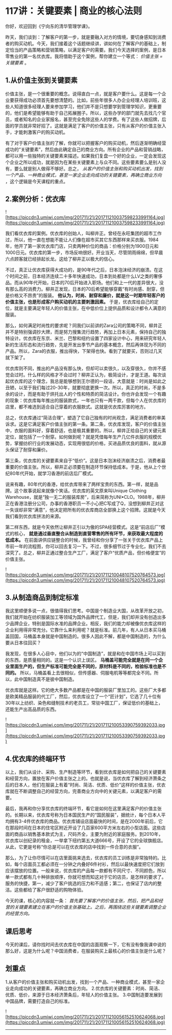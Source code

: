 # 117讲：关键要素 | 商业的核心法则

你好，欢迎回到《宁向东的清华管理学课》。

昨天，我们谈到：了解客户的第一步，就是要融入对方的情境，要切身感知到消费者的购买动机。今天，我们接着这个话题继续讲，讲如何在了解客户的基础上，制定恰当的产品策略和营销策略，以满足客户的需要。我们今天选择的案例，是日本零售业的第一名优衣库。我将借助于这个案例，帮你建立一个等式： *价值主张 = 关键要素* 。

## 1.从价值主张到关键要素

价值主张，是一个很重要的概念。说得直白一点，就是客户要什么。这是每一个企业要获得成功必须首先要想清楚的。比如，前些年很多人办企业经理人培训班，这些人知道很多经理人要来参加学习，他们并不是只想要学到管理学知识，更重要的，他们是希望能够有助于自己拓展圈子。所以，这些办学的部门就先去找几个官员，或者知名的企业家报名，甚至完全免除这些人的学费。有了这些人做招牌，后面的学员就非常好招了。这就是满足了客户的价值主张，只有从客户的价值主张入手，才能刺激客户的购买动机。

有了对于客户价值主张的了解，你就可以把握客户的购买动机，然后逐渐明确经营成功的“关键要素”，然后由此确定自己的商业方向。所有企业的产品和营销战略，都可以用一些独特的关键要素来描述。如果我们复盘一个好的企业，一定会发现这个企业之所以成功，就是因为在某些关键要素上与众不同。这些要素要么是别人没有，要么就是别人做得不够好。总之， *从客户的价值主张和购买动机出发，找到一个产品、一种商业模式，甚至一家企业走向成功的关键要素，再确立商业方向* ，这个逻辑是今天课程的重点。

## 2.案例分析：优衣库

![https://piccdn3.umiwi.com/img/201711/21/201711210037598233991164.jpg](https://piccdn3.umiwi.com/img/201711/21/201711210037598233991164.jpg)

我们看优衣库的案例。优衣库的创始人，叫柳井正。曾经在永旺集团的超市工作过，所以，他一直在想能不能让人们像在超市买其它东西那样来买衣服。1984年，他开了第一家优衣库门店，只卖两种价位的商品：价格分别为1900日元和1000日元。优衣库的第一步，市场反响很好。开业当天，尽管阴雨绵绵，但早晨六点顾客就已经排起长龙。这给了柳井正以极大的信心。

不过，真正让优衣库获得大成功的，是90年代之后，日本泡沫经济的崩溃。在这个时间之前，日本经济连续二十多年快速成功，日本到处都是什么LV之类的奢侈品。而从90年代开始，日本的70后开始进入职场。他们和上一代的差异很大，没有那么高的消费力。柳井正发现，日本的70后希望能够穿戴“有时尚感、耐穿，但是价格又不昂贵”的服装。 **他认为，时尚、耐穿和廉价，就是这一时期年轻客户的价值主张，也是形成客户购买动机的主要刺激因素。** 于是，优衣库给自己的定位，就是主要满足年轻人的价值主张，在中低价位上提供品质和设计都令人满意的服装。

那么，如何满足时尚性的要求呢？同我们以前讲的Zara公司的策略不同，柳井正并不是特别强调抄大牌，而是努力搜集流行趋势，再加上日本元素，保持自己的独特设计。优衣库在东京、米兰、巴黎和纽约设置了四家设计中心，用来研究年轻人新的生活形态和流行趋势，先是开发出季节产品的基本概念，然后再体现为不同的产品。所以，Zara的衣服，推出得快，下架得也快。看到了就要买，否则过几天就下架了。

优衣库则不同，推出的产品没有那么快，但却可以卖很久，以及穿很久，你并不感觉会过时。什么样的风格才不会过时？柳井正认为，极简设计，才是王道。每次谈起优衣库的这个理念，我总是能够想到王尔德的一段话，大意就是：时尚是如此之丑陋，以至于我们每过20-30年，就要彻底更换一次。所以，真正的时尚，不是多余的设计，而是有助于烘托出人的个性和特质的简洁设计。你也许会发现一个有趣的现象：优衣库每年推出的服装款式，一年也只有一两千款，但每个人在优衣库的店里，都不难选到适合自己穿着的衣服款式。这就是优衣库厉害的地方。

总之，优衣库通过“简洁合理”，塑造了它自己独有的时尚观念，满足消费者的审美诉求。这是它满足客户价值主张的第一条。第二条，优衣库发现，客户的价值主张中，衣服的面料好，穿着舒适，也是极其重要的。所以，柳井正给自己的关键元素定位，就包括了一个耐穿。如何做到呢？就是凭借每年生产几亿件衣服的规模优势，掌握纺织行业的发展动态，实现用很低的价格，买进品质优良的面料，就从源头保证了耐穿和廉价。

第三条，优衣库的关键要素来自于“低价”。这是日本泡沫经济崩溃之后，消费者最重要的价值主张。所以，柳井正必须要在制造环节保持低成本。于是，他从上个世纪80年代开始，就学习香港的前店后厂模式。

说来有趣，80年代的香港，给优衣库带来了两样宝贵的东西。第一样，就是品牌。这个故事说起来就像个笑话。优衣库的英文原来叫Unique Clothing Warehouse，就是“独一无二的服装库房”，后来简称为UNI•CLO。1988年，柳井正在香港注册分公司，办事的香港职员一不小心把C写成了Q，没想到柳井正对这一失误却非常“满意”，他决定把所有的优衣库商店全部换上这个招牌。这就是今天我们看到优衣库拼法的来源。

第二样东西，就是今天依然让柳井正引以为傲的SPA经营模式。这是“前店后厂”模式的核心， **就是通过垂直整合从制造到直营零售的所有环节，来获取最大程度的低成本。** 在前面讲供应链整合的时候，我曾经和你分享了一张关于优衣库产品上市前一年的流程图，你可以回去复习一下。不过，很多细节过于专业化，我们不去深究了。总之，柳井正通过整合生产工厂，满足了客户“优质产品，但价格便宜”的价值主张。

![https://piccdn3.umiwi.com/img/201711/21/201711210048107520764573.jpg](https://piccdn3.umiwi.com/img/201711/21/201711210048107520764573.jpg)

## 3.从制造商品到制定标准

我这里顺便多说一点，很值得我们思考。中国是个制造业大国，从改革开放之初，我们就开始在纺织服装加工等领域为国外品牌代工，但是，我们却并没有创造出多少品牌企业，特别是国际水准的品牌企业。相反，我们的能力却被像优衣库这样的企业利用得非常充分。它靠什么来利用呢？就是标准。前几年，有人从日本买马桶盖回国，马桶盖本身就是中国制造的。很多人因此不解，都是中国制造的，为什么要从日本往回买？

我发现，在很多人心目中，他们以为的“中国制造”，就是和在中国市场上可以买到的东西，是质量相同的。这是一个认识上误区。 **马桶盖可能完全就是在同一个企业里面生产的，但生产标准可能完全是不同的，原材料是不同的，检验标准也是不同的。** 所以，马桶盖看上去很相似，但传感器、伺服电机等等都完全不同。所以，此中国制造真不是彼中国制造。

优衣库就是这样。它的绝大多数产品都是在中国的服装厂里加工的。这些厂大多都是欧美精品服装的代工厂，然后，优衣库设立了一个“匠计划”，它选了几十位有30年以上纺织、染色和缝制技术的老员工，常驻中国工厂，保证低价的基础上，还能生产出高品质的东西。

![https://piccdn3.umiwi.com/img/201711/21/201711210053390759392033.jpg](https://piccdn3.umiwi.com/img/201711/21/201711210053390759392033.jpg)

## 4.优衣库的终端环节

以上，我们从设计、采购、生产制造等环节，看到优衣库是如何把自己的关键要素和经营方向，置放在客户价值主张之上的。也就是说，当优衣库了解到经济萧条之后的日本人，他们在服装上有着“时尚、简洁、优质、低价”这样的价值主张，优衣库就在不断调整自己的经营方向，完善商业方向中的关键元素，以满足客户的需要。

最后，我再和你分享优衣库的终端环节，看它是如何在这里满足客户的价值主张的。长期以来，优衣库号称为日本国民生产的“国民服装”，据统计，每个日本人平均拥有3-4件优衣库的商品。优衣库铺设店面最快的时间，是在2000年前后，它在那段时间在日本的住宅区附近开设了几百家600平方米左右的小型店面。这些店面的商品以销售基本款式为主，尺码齐全，主要为附近的家庭服务。到2010年，优衣库以创纪录的租金，一举拿下纽约第五大道666号，开设了它的全球旗舰店。从此，它更是号称“你总是可以在优衣库的店中找到一件合意的衣服”。

那么，为了让你尽情可以在店里面挑来选去，优衣库的员工训练是非常独特的。比如，每个店面员工都必须在一分钟之内叠好6件衬衫，然后以最快速度把它们放到应该摆放的位置。一般来说，优衣库的产品每一款都有不同尺寸、不同颜色，所以单一款式都有几十种排放顺序，你就可想而知这对于它的店员，是怎样的要求了。服务的快捷，第一，减少了客户挑选的压力和不适感；第二，也保证了店内的整洁。这些都给了客户很舒适的购物体验。

今天的课，核心的内容就一条： *首先要了解客户的价值主张，然后，把产品和经营的关键要素建立在客户的价值主张基础上。之后，再围绕这些关键要素调整企业的经营方向。*

## 课后思考

今天的课后，请你找时间去优衣库在中国的店面观察一下，它有没有像我课中说的那么好，这是为什么呢？中国消费者，在服装购买上最核心的价值主张是什么呢？

## 划重点

1.从客户的价值主张和购买动机出发，找到一个产品、一种商业模式，甚至一家企业走向成功的关键要素，再确立商业方向。
2.优衣库的关键要素：时尚、简洁、优质、低价，来源于日本经济萧条后，年轻人的价值主张。
3.中国制造要发展到中国品牌，需要打造自己的标准。

![https://piccdn3.umiwi.com/img/201711/21/201711210056152510624068.jpg](https://piccdn3.umiwi.com/img/201711/21/201711210056152510624068.jpg)

---

